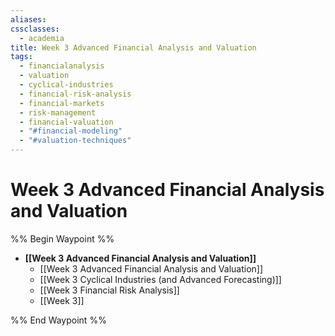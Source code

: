 ```yaml
---
aliases: 
cssclasses:
  - academia
title: Week 3 Advanced Financial Analysis and Valuation
tags:
  - financialanalysis
  - valuation
  - cyclical-industries
  - financial-risk-analysis
  - financial-markets
  - risk-management
  - financial-valuation
  - "#financial-modeling"
  - "#valuation-techniques"
---
```


# Week 3 Advanced Financial Analysis and Valuation

%% Begin Waypoint %%

- **[[Week 3 Advanced Financial Analysis and Valuation]]**
	- [[Week 3 Advanced Financial Analysis and Valuation]]
	- [[Week 3 Cyclical Industries (and Advanced Forecasting)]]
	- [[Week 3 Financial Risk Analysis]]
	- [[Week 3]]

%% End Waypoint %%